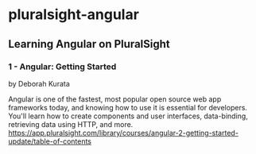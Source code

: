 # pluralsight-angular
## Learning Angular on PluralSight

### 1 - Angular: Getting Started

by Deborah Kurata

Angular is one of the fastest, most popular open source web app frameworks today, and knowing how to use it is essential for developers. You'll learn how to create components and user interfaces, data-binding, retrieving data using HTTP, and more.
https://app.pluralsight.com/library/courses/angular-2-getting-started-update/table-of-contents
